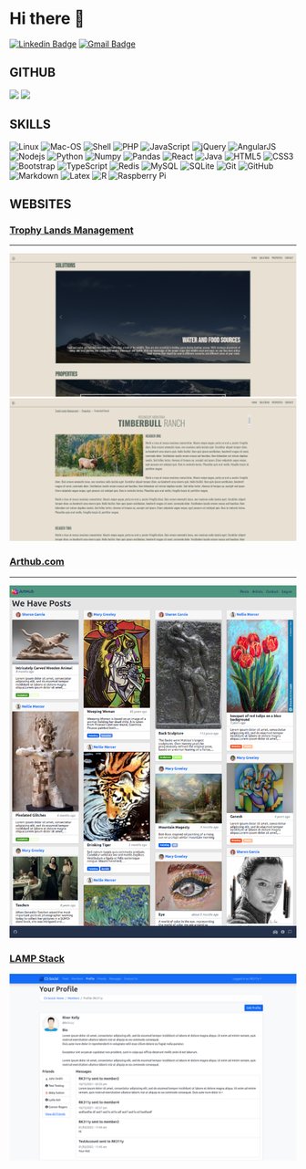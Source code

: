 # Hi there :wave:

[![Linkedin Badge](https://img.shields.io/badge/-rk311y-blue?style=for-the-badge&logo=Linkedin&logoColor=white&link=www.linkedin.com/in/rk311y)](https://www.linkedin.com/in/rk311y)
[![Gmail Badge](https://img.shields.io/badge/-rk311y96@gmail.com-c14438?style=for-the-badge&logo=Gmail&logoColor=white&link=mailto:k.riv208@gmail.com)](mailto:rk311y96@gmail.com)

## GITHUB

![](https://github-profile-summary-cards.vercel.app/api/cards/profile-details?username=RK-MSU&theme=vue)
![](https://github-profile-summary-cards.vercel.app/api/cards/profile-details?username=RK311y&theme=vue)

## SKILLS

![Linux](https://img.shields.io/badge/Linux-FCC624?style=for-the-badge&logo=linux&logoColor=black)
![Mac-OS](https://img.shields.io/badge/mac%20os-000000?style=for-the-badge&logo=apple&logoColor=white)
![Shell](https://img.shields.io/badge/Shell_Script-121011?style=for-the-badge&logo=gnu-bash&logoColor=white)
![PHP](https://img.shields.io/badge/PHP-777BB4?style=for-the-badge&logo=php&logoColor=white)
![JavaScript](https://img.shields.io/badge/-JavaScript-black?style=for-the-badge&logo=javascript)
![jQuery](https://img.shields.io/badge/jQuery-0769AD?style=for-the-badge&logo=jquery&logoColor=white)
![AngularJS](https://img.shields.io/badge/AngularJS-E23237?style=for-the-badge&logo=angularjs&logoColor=white)
![Nodejs](https://img.shields.io/badge/-Nodejs-black?style=for-the-badge&logo=Node.js)
![Python](https://img.shields.io/badge/-Python-black?style=for-the-badge&logo=Python)
![Numpy](https://img.shields.io/badge/Numpy-777BB4?style=for-the-badge&logo=numpy&logoColor=white)
![Pandas](https://img.shields.io/badge/Pandas-2C2D72?style=for-the-badge&logo=pandas&logoColor=white)
![React](https://img.shields.io/badge/-React-black?style=for-the-badge&logo=react)
![Java](https://img.shields.io/badge/-java-E34A86?style=for-the-badge&logo=java)
![HTML5](https://img.shields.io/badge/-HTML5-E34F26?style=for-the-badge&logo=html5&logoColor=white)
![CSS3](https://img.shields.io/badge/-CSS3-1572B6?style=for-the-badge&logo=css3)
![Bootstrap](https://img.shields.io/badge/-Bootstrap-563D7C?style=for-the-badge&logo=bootstrap)
![TypeScript](https://img.shields.io/badge/-TypeScript-007ACC?style=for-the-badge&logo=typescript&logoColor=white)
![Redis](https://img.shields.io/badge/-Redis-black?style=for-the-badge&logo=Redis)
![MySQL](https://img.shields.io/badge/-MySQL-blue?style=for-the-badge&logo=mysql&logoColor=white)
![SQLite](https://img.shields.io/badge/SQLite-07405E?style=for-the-badge&logo=sqlite&logoColor=white)
![Git](https://img.shields.io/badge/-Git-black?style=for-the-badge&logo=git)
![GitHub](https://img.shields.io/badge/-GitHub-181717?style=for-the-badge&logo=github)
![Markdown](https://img.shields.io/badge/Markdown-000000?style=for-the-badge&logo=markdown&logoColor=white)
![Latex](https://img.shields.io/badge/LaTeX-47A141?style=for-the-badge&logo=LaTeX&logoColor=white)
![R](https://img.shields.io/badge/R-276DC3?style=for-the-badge&logo=r&logoColor=white)
![Raspberry Pi](https://img.shields.io/badge/-Raspberry%20Pi-C51A4A?style=for-the-badge&logo=Raspberry-Pi)

## WEBSITES

### [Trophy Lands Management](https://tlm.rk311y.com/)

---

[![TLM](assets/tlm.png)](https://tlm.rk311y.com/)
[![TLM2](assets/tlm2.png)](https://tlm.rk311y.com/index.php/properties/view/timberbull-ranch)


### [Arthub.com](https://arthub.rk311y.com/)

---

[![Arthub](assets/arthub.png)](https://arthub.rk311y.com/)

### [LAMP Stack](https://lamp.rk311y.com/index.php/members/view/RK311y)

[![LAMP](assets/lamp.png)](https://lamp.rk311y.com/index.php/members/view/RK311y)
